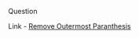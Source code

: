 Question

Link - [Remove Outermost Paranthesis](https://leetcode.com/problems/remove-outermost-parentheses/)